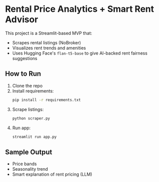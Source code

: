 
# Rental Price Analytics + Smart Rent Advisor

This project is a Streamlit-based MVP that:
- Scrapes rental listings (NoBroker)
- Visualizes rent trends and amenities
- Uses Hugging Face's `flan-t5-base` to give AI-backed rent fairness suggestions

## How to Run

1. Clone the repo
2. Install requirements:
   ```bash
   pip install -r requirements.txt
   ```
3. Scrape listings:
   ```bash
   python scraper.py
   ```
4. Run app:
   ```bash
   streamlit run app.py
   ```

## Sample Output
- Price bands
- Seasonality trend
- Smart explanation of rent pricing (LLM)

